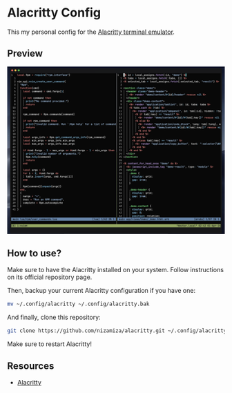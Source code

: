 # Alacritty Config

This my personal config for the [Alacritty terminal emulator](https://github.com/alacritty/alacritty).

## Preview

![Preview screenshot](./screenshot.png)

## How to use?

Make sure to have the Alacritty installed on your system. Follow instructions on
its official repository page.

Then, backup your current Alacritty configuration if you have one:

```bash
mv ~/.config/alacritty ~/.config/alacritty.bak
```

And finally, clone this repository:

```bash
git clone https://github.com/nizamiza/alacritty.git ~/.config/alacritty
```

Make sure to restart Alacritty!

## Resources

-   [Alacritty](https://github.com/alacritty/alacritty)
